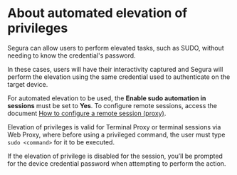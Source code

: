 # About automated elevation of privileges

Segura can allow users to perform elevated tasks, such as SUDO, without needing to know the credential's password.

In these cases, users will have their interactivity captured and Segura will perform the elevation using the same credential used to authenticate on the target device.

For automated elevation to be used, the **Enable sudo automation in sessions** must be set to **Yes**. To configure remote sessions, access the document [How to configure a remote session (proxy)](/v4/docs/pam-session-configure-remote-session-proxy).

Elevation of privileges is valid for Terminal Proxy or terminal sessions via Web Proxy, where before using a privileged command, the user must type `sudo <command>` for it to be executed.

If the elevation of privilege is disabled for the session, you’ll be prompted for the device credential password when attempting to perform the action.
